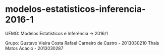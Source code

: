 # modelos-estatisticos-inferencia-2016-1
UFMG: Modelos Estatísticos e Inferência -> 2016/1

Grupo:
Gustavo Vieira Costa
Rafael Carneiro de Castro - 2013030210
Thaís Matos Acácio - 2013030287